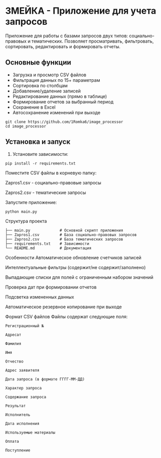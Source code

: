 # ЗМЕЙКА - Приложение для учета запросов

Приложение для работы с базами запросов двух типов: социально-правовых и тематических. Позволяет просматривать, фильтровать, сортировать, редактировать и формировать отчеты.

## Основные функции
- Загрузка и просмотр CSV файлов
- Фильтрация данных по 15+ параметрам
- Сортировка по столбцам
- Добавление/удаление записей
- Редактирование данных (прямо в таблице)
- Формирование отчетов за выбранный период
- Сохранение в Excel
- Автосохранение изменений при выходе


```
git clone https://github.com/1Romka6/image_processor
cd image_processor
```
## Установка и запуск
1. Установите зависимости:
```
pip install -r requirements.txt
```
Поместите CSV файлы в корневую папку:

Zapros1.csv - социально-правовые запросы

Zapros2.csv - тематические запросы

Запустите приложение:

```
python main.py
```

Структура проекта
```
├── main.py             # Основной скрипт приложения
├── Zapros1.csv         # База социально-правовых запросов
├── Zapros2.csv         # База тематических запросов
├── requirements.txt    # Зависимости
└── README.md           # Документация
```
Особенности
Автоматическое обновление счетчиков записей

Интеллектуальные фильтры (содержит/не содержит/заполнено)

Выпадающие списки для полей с ограниченным набором значений

Проверка дат при формировании отчетов

Подсветка измененных данных

Автоматическое резервное копирование при выходе

Формат CSV файлов
Файлы содержат следующие поля:
```
Регистрационный №

Адресат

Фамилия

Имя

Отчество

Адрес заявителя

Дата запроса (в формате ГГГГ-ММ-ДД)

Характер запроса

Содержание запроса

Результат

Исполнитель

Дата исполнения

Используемые материалы

Оплата

Поступление
```
